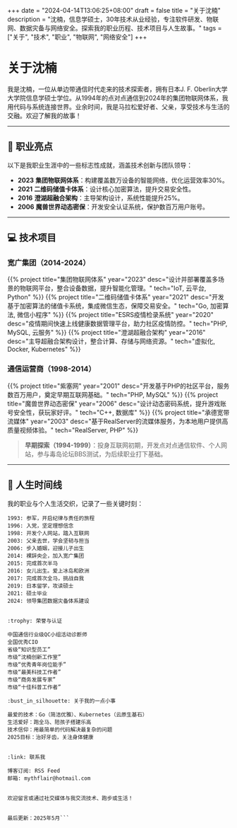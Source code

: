 +++
date = "2024-04-14T13:06:25+08:00"
draft = false
title = "关于沈楠"
description = "沈楠，信息学硕士，30年技术从业经验，专注软件研发、物联网、数据灾备与网络安全。探索我的职业历程、技术项目与人生故事。"
tags = ["关于", "技术", "职业", "物联网", "网络安全"]
+++

# 关于沈楠

我是沈楠，一位从单边带通信时代走来的技术探索者，拥有日本J. F. Oberlin大学大学院信息学硕士学位。从1994年的点对点通信到2024年的集团物联网体系，我用代码与系统连接世界。业余时间，我是马拉松爱好者、父亲，享受技术与生活的交融。欢迎了解我的故事！

---

## :rocket: 职业亮点

以下是我职业生涯中的一些标志性成就，涵盖技术创新与团队领导：

- **2023** **集团物联网体系**：构建覆盖数万设备的智能网络，优化运营效率30%。
- **2021** **二维码储值卡体系**：设计核心加密算法，提升交易安全性。
- **2016** **澄湖超融合架构**：主导架构设计，系统性能提升25%。
- **2006** **魔兽世界动态密保**：开发安全认证系统，保护数百万用户账号。

---

## :computer: 技术项目

### 宽广集团（2014-2024）

{{% project title="集团物联网体系" year="2023" desc="设计并部署覆盖多场景的物联网平台，整合设备数据，提升智能化管理。" tech="IoT, 云平台, Python" %}}
{{% project title="二维码储值卡体系" year="2021" desc="开发基于加密算法的储值卡系统，集成微信生态，保障交易安全。" tech="Go, 加密算法, 微信小程序" %}}
{{% project title="ESRS疫情检录系统" year="2020" desc="疫情期间快速上线健康数据管理平台，助力社区疫情防控。" tech="PHP, MySQL, 云服务" %}}
{{% project title="澄湖超融合架构" year="2016" desc="主导超融合架构设计，整合计算、存储与网络资源。" tech="虚拟化, Docker, Kubernetes" %}}

### 通信运营商（1998-2014）

{{% project title="紫塞网" year="2001" desc="开发基于PHP的社区平台，服务数百万用户，奠定早期互联网基础。" tech="PHP, MySQL" %}}
{{% project title="魔兽世界动态密保" year="2006" desc="设计动态密码系统，提升游戏账号安全性，获玩家好评。" tech="C++, 数据库" %}}
{{% project title="承德宽带流媒体" year="2003" desc="基于RealServer的流媒体服务，为本地用户提供高质量视频体验。" tech="RealServer, PHP" %}}

> **早期探索（1994-1999）**：投身互联网初期，开发点对点通信软件、个人网站，参与毒岛论坛BBS测试，为后续职业打下基础。

---

## :calendar: 人生时间线

我的职业与个人生活交织，记录了一些关键时刻：

```timeline
1993: 参军，开启纪律与责任的旅程
1996: 入党，坚定理想信念
1998: 开发个人网站，踏入互联网
2003: 父亲去世，学会坚韧与担当
2006: 步入婚姻，迎接儿子出生
2014: 裸辞央企，加入宽广集团
2015: 完成首次半马
2016: 女儿出生。爱上冰岛和欧洲
2017: 完成首次全马，挑战自我
2019: 日本留学，攻读硕士
2021: 硕士毕业
2024: 领导集团数据灾备体系建设


:trophy: 荣誉与认证

中国通信行业级QC小组活动诊断师
全国优秀CIO
省级“知识型员工”
市级“沈楠创新工作室”
市级“优秀青年岗位能手”
市级“最美科技工作者”
市级“商务发展专家”
市级“十佳科普工作者”

:bust_in_silhouette: 关于我的一点小事

最爱的技术：Go（简洁优雅）、Kubernetes（云原生基石）
生活爱好：跑全马、陪孩子搭建乐高
技术信仰：用最简单的代码解决最复杂的问题
2025目标：治好牙齿，关注身体健康


:link: 联系我

博客订阅: RSS Feed
邮箱: mythflair@hotmail.com


欢迎留言或通过社交媒体与我交流技术、跑步或生活！


最后更新：2025年5月```
